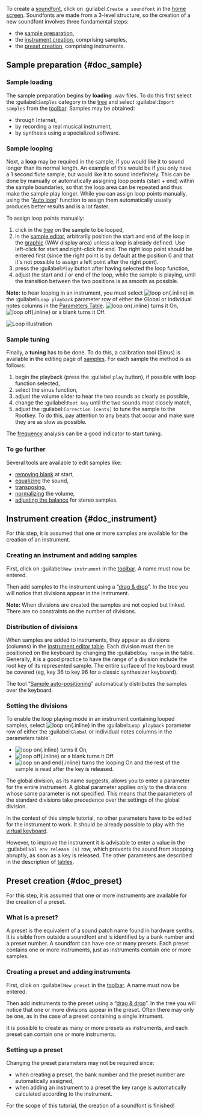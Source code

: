 To create a [soundfont](manual/annexes/the-different-soundfont-formats.md#doc_sf2), click on :guilabel:`Create a soundfont` in the [home screen](manual/index.md#doc_left).
Soundfonts are made from a 3-level structure, so the creation of a new soundfont involves three fundamental steps:

* the [sample preparation](#doc_sample),
* the [instrument creation](#doc_instrument), comprising samples,
* the [preset creation](#doc_preset), comprising instruments.


## Sample preparation {#doc_sample}


### Sample loading


The sample preparation begins by **loading** .wav files.
To do this first select the :guilabel:`Samples` category in the [tree](manual/soundfont-editor/tree.md) and select :guilabel:`Import samples` from the [toolbar](manual/soundfont-editor/toolbar.md#doc_edit).
Samples may be obtained:

* through Internet,
* by recording a real musical instrument,
* by synthesis using a specialized software.


### Sample looping


Next, a **loop** may be required in the sample, if you would like it to sound longer than its normal length.
An example of this would be if you only have a 1 second flute sample, but would like it to sound indefinitely.
This can be done by manually or automatically assigning loop points (start + end) within the sample boundaries, so that the loop area can be repeated and thus make the sample play longer.
While you can assign loop points manually, using the “[Auto loop](manual/soundfont-editor/tools/sample-tools.md#doc_autoloop)“ function to assign them automatically usually produces better results and is a lot faster.

To assign loop points manually:

1. click in the [tree](manual/soundfont-editor/tree.md) on the sample to be looped,
2. in the [sample editor](manual/soundfont-editor/editing-pages/sample-editor.md), arbitrarily position the start and end of the loop in the [graphic](manual/soundfont-editor/editing-pages/sample-editor.md#doc_graph) (WAV display area) unless a loop is already defined.
  Use left-click for start and right-click for end.
  The right loop point should be entered first (since the right point is by default at the position 0 and that it's not possible to assign a left point after the right point).
3. press the :guilabel:`Play` button after having selected the loop function,
4. adjust the start and / or end of the loop, while the sample is playing, until the transition between the two positions is as smooth as possible.


**Note:** to hear looping in an instrument, you must select ![loop on](images/loop_on.png "loop on"){.inline} in the :guilabel:`Loop playback` parameter row of either the Global or individual notes columns in the [Parameters Table](manual/soundfont-editor/editing-pages/instrument-editor.md#doc_table). ![loop on](images/loop_on.png "loop on"){.inline} turns it On, ![loop off](images/loop_off.png "loop off"){.inline} or a blank turns it Off.


![Loop illustration](images/loop_illustration.png "Loop illustration")


### Sample tuning


Finally, a **tuning** has to be done.
To do this, a calibration tool (Sinus) is available in the editing page of [samples](manual/soundfont-editor/editing-pages/sample-editor.md#doc_player).
For each sample the method is as follows:

1. begin the playback (press the :guilabel:`play` button), if possible with loop function selected,
2. select the sinus function,
3. adjust the volume slider to hear the two sounds as clearly as possible,
4. change the :guilabel:`Root key` until the two sounds most closely match,
5. adjust the :guilabel:`Correction (cents)` to tune the sample to the Rootkey.
   To do this, pay attention to any beats that occur and make sure they are as slow as possible.

The [frequency](manual/soundfont-editor/editing-pages/sample-editor.md#doc_freq) analysis can be a good indicator to start tuning.


### To go further


Several tools are available to edit samples like:

* [removing blank](manual/soundfont-editor/tools/sample-tools.md#doc_removeblank) at start,
* [equalizing](manual/soundfont-editor/tools/sample-tools.md#doc_eq) the sound,
* [transposing](manual/soundfont-editor/tools/sample-tools.md#doc_transpose),
* [normalizing](manual/soundfont-editor/tools/sample-tools.md#doc_volume) the volume,
* [adjusting the balance](manual/soundfont-editor/tools/sample-tools.md#doc_balance) for stereo samples.


## Instrument creation {#doc_instrument}


For this step, it is assumed that one or more samples are available for the creation of an instrument.


### Creating an instrument and adding samples


First, click on :guilabel:`New instrument` in the [toolbar](manual/soundfont-editor/toolbar.md#doc_edit).
A name must now be entered.

Then add samples to the instrument using a “[drag & drop](manual/soundfont-editor/tree.md#doc_dragdrop)”.
In the tree you will notice that divisions appear in the instrument.

**Note:** When divisions are created the samples are not copied but linked. There are no constraints on the number of divisions.


### Distribution of divisions


When samples are added to instruments, they appear as divisions (columns) in the [instrument editor table](manual/soundfont-editor/editing-pages/instrument-editor.md#doc_table).
Each division must then be positioned on the keyboard by changing the :guilabel:`Key range` in the table.
Generally, it is a good practice to have the range of a division include the root key of its represented sample.
The entire surface of the keyboard must be covered (eg, key 36 to key 96 for a classic synthesizer keyboard).

The tool “[Sample auto-positioning](manual/soundfont-editor/tools/instrument-tools.md#doc_position)” automatically distributes the samples over the keyboard.


### Setting the divisions


To enable the loop playing mode in an instrument containing looped samples, select ![loop on](images/loop_on.png "loop on"){.inline} in the :guilabel:`Loop playback` parameter row of either the :guilabel:`Global` or individual notes columns in the parameters table`.

* ![loop on](images/loop_on.png "loop on"){.inline} turns it On,
* ![loop off](images/loop_off.png "loop off"){.inline} or a blank turns it Off.
* ![loop on and end](images/loop_on_end.png "loop on and end"){.inline} turns the looping On and the rest of the sample is read after the key is released.

The global division, as its name suggests, allows you to enter a parameter for the entire instrument.
A global parameter applies only to the divisions whose same parameter is not specified.
This means that the parameters of the standard divisions take precedence over the settings of the global division.

In the context of this simple tutorial, no other parameters have to be edited for the instrument to work.
It should be already possible to play with the [virtual keyboard](manual/soundfont-editor/toolbar.md#doc_keyboard).

However, to improve the instrument it is advisable to enter a value in the :guilabel:`Vol env release (s)` row, which prevents the sound from stopping abruptly, as soon as a key is released.
The other parameters are described in the description of [tables](manual/soundfont-editor/editing-pages/instrument-editor.md#doc_table).


## Preset creation {#doc_preset}


For this step, it is assumed that one or more instruments are available for the creation of a preset.


### What is a preset?


A preset is the equivalent of a sound patch name found in hardware synths.
It is visible from outside a soundfont and is identified by a bank number and a preset number.
A soundfont can have one or many presets.
Each preset contains one or more instruments, just as instruments contain one or more samples.


### Creating a preset and adding instruments


First, click on :guilabel:`New preset` in the [toolbar](manual/soundfont-editor/toolbar.md#doc_edit).
A name must now be entered.

Then add instruments to the preset using a “[drag & drop](manual/soundfont-editor/tree.md#doc_dragdrop)”.
In the tree you will notice that one or more divisions appear in the preset.
Often there may only be one, as in the case of a preset containing a single intrument.

It is possible to create as many or more presets as instruments, and each preset can contain one or more instruments.


### Setting up a preset


Changing the preset parameters may not be required since:

* when creating a preset, the bank number and the preset number are automatically assigned,
* when adding an instrument to a preset the key range is automatically calculated according to the instrument.

For the scope of this tutorial, the creation of a soundfont is finished!